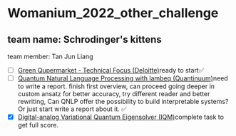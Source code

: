 # Womanium_2022_other_challenge

## team name: Schrodinger's kittens 
team member: Tan Jun Liang
- [ ] [Green Qupermarket - Technical Focus (Deloitte)](https://github.com/womanium-quantum/Green-Qupermarket-Technical-Focus---Deloitte)ready to start✅
- [ ] [Quantum Natural Language Processing with lambeq (Quantinuum)](https://github.com/womanium-quantum/Quantum-Natural-Language-Processing-with-lambeq---Quantinuum)need to write a report. finish first overview, can proceed going deeper in custom ansatz for better accuracy, try different reader and better rewriting, Can QNLP offer the possibility to build interpretable systems? Or just start write a report about it. ✅
- [x] [Digital-analog Variational Quantum Eigensolver (IQM)](https://github.com/iqm-finland/iqm-academy-womanium-hackathon-DAQC-VQE)complete task to get full score.
